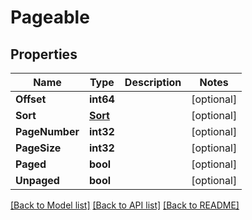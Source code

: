 # Pageable

## Properties

Name | Type | Description | Notes
------------ | ------------- | ------------- | -------------
**Offset** | **int64** |  | [optional] 
**Sort** | [**Sort**](Sort) |  | [optional] 
**PageNumber** | **int32** |  | [optional] 
**PageSize** | **int32** |  | [optional] 
**Paged** | **bool** |  | [optional] 
**Unpaged** | **bool** |  | [optional] 

[[Back to Model list]](../README#documentation-for-models) [[Back to API list]](../README#documentation-for-api-endpoints) [[Back to README]](../README)


